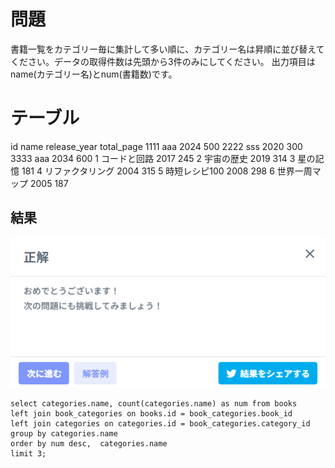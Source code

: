 # 問題

書籍一覧をカテゴリー毎に集計して多い順に、カテゴリー名は昇順に並び替えてください。データの取得件数は先頭から3件のみにしてください。
出力項目はname(カテゴリー名)とnum(書籍数)です。

# テーブル

id	name	release_year	total_page
1111	aaa	2024	500
2222	sss	2020	300
3333	aaa	2034	600
1	コードと回路	2017	245
2	宇宙の歴史	2019	314
3	星の記憶		181
4	リファクタリング	2004	315
5	時短レシピ100	2008	298
6	世界一周マップ	2005	187


## 結果


![1731932642768](image/problem/1731932642768.png)


```
select categories.name, count(categories.name) as num from books 
left join book_categories on books.id = book_categories.book_id 
left join categories on categories.id = book_categories.category_id 
group by categories.name 
order by num desc,  categories.name 
limit 3;
```

